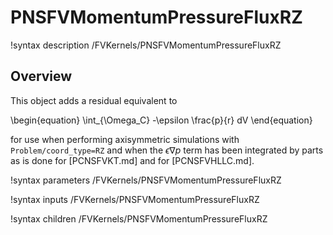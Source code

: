 # PNSFVMomentumPressureFluxRZ

!syntax description /FVKernels/PNSFVMomentumPressureFluxRZ

## Overview

This object adds a residual equivalent to

\begin{equation}
\int_{\Omega_C} -\epsilon \frac{p}{r} dV
\end{equation}

for use when performing axisymmetric simulations with `Problem/coord_type=RZ`
and when the $\epsilon \nabla p$ term has been integrated by parts as is done
for [PCNSFVKT.md] and for [PCNSFVHLLC.md].

!syntax parameters /FVKernels/PNSFVMomentumPressureFluxRZ

!syntax inputs /FVKernels/PNSFVMomentumPressureFluxRZ

!syntax children /FVKernels/PNSFVMomentumPressureFluxRZ
